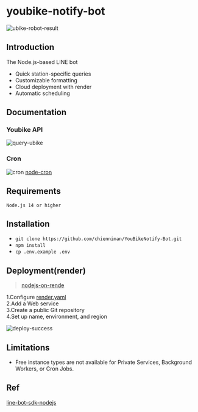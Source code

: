 # youbike-notify-bot
![ubike-robot-result](https://github.com/chienniman/YouBikeNotify-Bot/assets/97031067/babeef57-734b-46d1-9ceb-4624aa1c6d32)

## Introduction
The Node.js-based LINE bot

* Quick station-specific queries
* Customizable formatting
* Cloud deployment with render
* Automatic scheduling

## Documentation

### Youbike API
![query-ubike](https://user-images.githubusercontent.com/97031067/223732784-acffb1ac-9fe5-4e51-b68e-dd305360864b.jpg)

### Cron
![cron](https://user-images.githubusercontent.com/97031067/223153397-a53e02d2-9527-4f6f-9635-21a90334ff9d.jpg)
[node-cron](https://www.npmjs.com/package/node-cron)

## Requirements
```Node.js 14 or higher```

## Installation

* ```git clone https://github.com/chienniman/YouBikeNotify-Bot.git```
* ```npm install```<br>
* ```cp .env.example .env``` <br>

## Deployment(render)
>[nodejs-on-rende](https://github.com/haojiwu/line-bot-nodejs-on-render)<br>

1.Configure [render.yaml](https://github.com/chienniman/YouBikeNotify-Bot/blob/main/render.yaml)<br>
2.Add a Web service<br>
3.Create a public Git repository<br>
4.Set up name, environment, and region<br>

![deploy-success](https://user-images.githubusercontent.com/97031067/223740969-e16e8586-e53b-491b-9caf-0eee42233eaa.jpg)

## Limitations
* Free instance types are not available for Private Services, Background Workers, or Cron Jobs.

## Ref
[line-bot-sdk-nodejs](https://github.com/line/line-bot-sdk-nodejs/tree/next)
